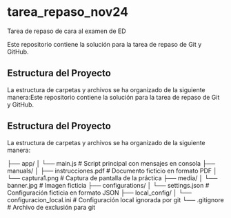 # tarea_repaso_nov24
Tarea de repaso de cara al examen de ED

Este repositorio contiene la solución para la tarea de repaso de Git y GitHub.

## Estructura del Proyecto

La estructura de carpetas y archivos se ha organizado de la siguiente manera:Este repositorio contiene la solución para la tarea de repaso de Git y GitHub.

## Estructura del Proyecto

La estructura de carpetas y archivos se ha organizado de la siguiente manera:

├── app/ │ └── main.js # Script principal con mensajes en consola ├── manuals/ │ ├── instrucciones.pdf # Documento ficticio en formato PDF │ └── captura1.png # Captura de pantalla de la práctica ├── media/ │ └── banner.jpg # Imagen ficticia ├── configurations/ │ └── settings.json # Configuración ficticia en formato JSON ├── local_config/ │ └── configuracion_local.ini # Configuración local ignorada por git └── .gitignore # Archivo de exclusión para git